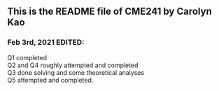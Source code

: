 ## This is the README file of CME241 by Carolyn Kao

### Feb 3rd, 2021 EDITED:
Q1 completed <br />
Q2 and Q4 roughly attempted and completed <br />
Q3 done solving and some theoretical analyses <br />
Q5 attempted and completed.
